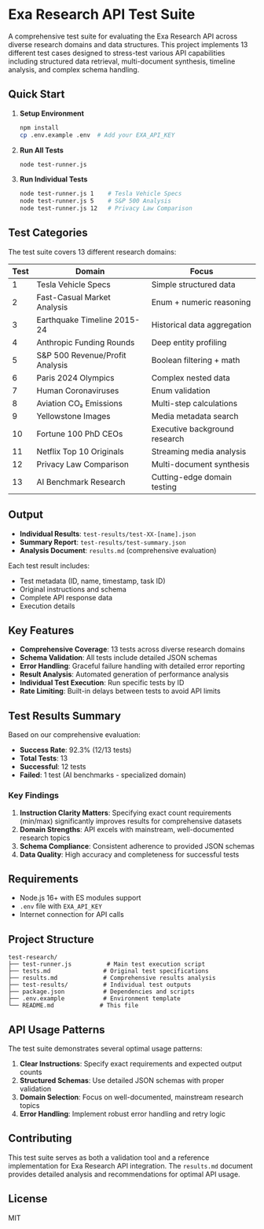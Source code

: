 # Exa Research API Test Suite

A comprehensive test suite for evaluating the Exa Research API across diverse research domains and data structures. This project implements 13 different test cases designed to stress-test various API capabilities including structured data retrieval, multi-document synthesis, timeline analysis, and complex schema handling.

## Quick Start

1. **Setup Environment**
   ```bash
   npm install
   cp .env.example .env  # Add your EXA_API_KEY
   ```

2. **Run All Tests**
   ```bash
   node test-runner.js
   ```

3. **Run Individual Tests**
   ```bash
   node test-runner.js 1    # Tesla Vehicle Specs
   node test-runner.js 5    # S&P 500 Analysis
   node test-runner.js 12   # Privacy Law Comparison
   ```

## Test Categories

The test suite covers 13 different research domains:

| Test | Domain | Focus |
|------|--------|-------|
| 1 | Tesla Vehicle Specs | Simple structured data |
| 2 | Fast-Casual Market Analysis | Enum + numeric reasoning |
| 3 | Earthquake Timeline 2015-24 | Historical data aggregation |
| 4 | Anthropic Funding Rounds | Deep entity profiling |
| 5 | S&P 500 Revenue/Profit Analysis | Boolean filtering + math |
| 6 | Paris 2024 Olympics | Complex nested data |
| 7 | Human Coronaviruses | Enum validation |
| 8 | Aviation CO₂ Emissions | Multi-step calculations |
| 9 | Yellowstone Images | Media metadata search |
| 10 | Fortune 100 PhD CEOs | Executive background research |
| 11 | Netflix Top 10 Originals | Streaming media analysis |
| 12 | Privacy Law Comparison | Multi-document synthesis |
| 13 | AI Benchmark Research | Cutting-edge domain testing |

## Output

- **Individual Results**: `test-results/test-XX-[name].json`
- **Summary Report**: `test-results/test-summary.json`
- **Analysis Document**: `results.md` (comprehensive evaluation)

Each test result includes:
- Test metadata (ID, name, timestamp, task ID)
- Original instructions and schema
- Complete API response data
- Execution details

## Key Features

- **Comprehensive Coverage**: 13 tests across diverse research domains
- **Schema Validation**: All tests include detailed JSON schemas
- **Error Handling**: Graceful failure handling with detailed error reporting
- **Result Analysis**: Automated generation of performance analysis
- **Individual Test Execution**: Run specific tests by ID
- **Rate Limiting**: Built-in delays between tests to avoid API limits

## Test Results Summary

Based on our comprehensive evaluation:

- **Success Rate**: 92.3% (12/13 tests)
- **Total Tests**: 13
- **Successful**: 12 tests
- **Failed**: 1 test (AI benchmarks - specialized domain)

### Key Findings

1. **Instruction Clarity Matters**: Specifying exact count requirements (min/max) significantly improves results for comprehensive datasets
2. **Domain Strengths**: API excels with mainstream, well-documented research topics
3. **Schema Compliance**: Consistent adherence to provided JSON schemas
4. **Data Quality**: High accuracy and completeness for successful tests

## Requirements

- Node.js 16+ with ES modules support
- `.env` file with `EXA_API_KEY`
- Internet connection for API calls

## Project Structure

```
test-research/
├── test-runner.js          # Main test execution script
├── tests.md               # Original test specifications
├── results.md             # Comprehensive results analysis
├── test-results/          # Individual test outputs
├── package.json           # Dependencies and scripts
├── .env.example           # Environment template
└── README.md             # This file
```

## API Usage Patterns

The test suite demonstrates several optimal usage patterns:

1. **Clear Instructions**: Specify exact requirements and expected output counts
2. **Structured Schemas**: Use detailed JSON schemas with proper validation
3. **Domain Selection**: Focus on well-documented, mainstream research topics
4. **Error Handling**: Implement robust error handling and retry logic

## Contributing

This test suite serves as both a validation tool and a reference implementation for Exa Research API integration. The `results.md` document provides detailed analysis and recommendations for optimal API usage.

## License

MIT
